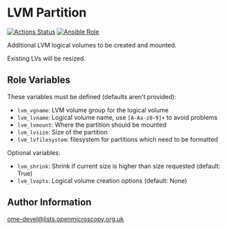 LVM Partition
=============

[![Actions Status](https://github.com/ome/ansible-role-lvm-partition/workflows/Molecule/badge.svg)](https://github.com/ome/ansible-role-lvm-partition/actions)
[![Ansible Role](https://img.shields.io/ansible/role/41255.svg)](https://galaxy.ansible.com/ome/lvm_partition/)

Additional LVM logical volumes to be created and mounted.

Existing LVs will be resized.

Role Variables
--------------

These variables must be defined (defaults aren't provided):

- `lvm_vgname`: LVM volume group for the logical volume
- `lvm_lvname`: Logical volume name, use `[A-Aa-z0-9]+` to avoid problems
- `lvm_lvmount`: Where the partition should be mounted
- `lvm_lvsize`: Size of the partition
- `lvm_lvfilesystem`: filesystem for partitions which need to be formatted

Optional variables:

- `lvm_shrink`: Shrink if current size is higher than size requested (default: True)
- `lvm_lvopts`: Logical volume creation options (default: None)

Author Information
------------------

ome-devel@lists.openmicroscopy.org.uk
